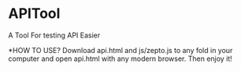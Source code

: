 APITool
=======

A Tool For testing API Easier

*HOW TO USE?
Download api.html and js/zepto.js to any fold in your computer and open api.html with any modern browser.
Then enjoy it!
